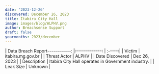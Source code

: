```yaml
---
date: '2023-12-26'
discovered: December 26, 2023
title: Itabira City Hall
image: images/blog/ALPHV.png
author: Breachsense Support
draft: false
yearmonths: 2023/december
---
```


| Data Breach Report------------:     |:-------------:    | :-----:|
| Victim      | itabira.mg.gov.br      | 
| Threat Actor      | ALPHV      | 
| Date Discovered      | Dec 26, 2023      | 
| Description      | Itabira City Hall operates in Government industry.      | 
| Leak Size      | Unknown      | 

